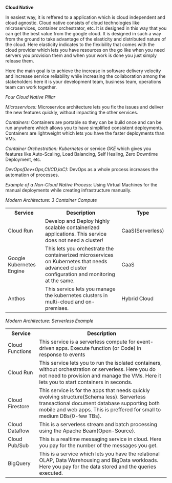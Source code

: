 **Cloud Native**

In easiest way, it is reffered to a application which is cloud independent and cloud agnostic. Cloud native consists of cloud technologies like microservices, container orchestrator, etc. It is designed in this way that you can get the best value from the google cloud. It is designed in such a way from the ground to take advantage of the elasticity and distributed nature of the cloud.
Here elasticity indicates to the flexibility that comes with the cloud provider which lets you have resources on the go like when you need servers you provision them and when your work is done you just simply release them.

Here the main goal is to achieve the increase in software delivery velocity and increase service reliability while increasing the collaboration among the stakeholders here it is your development team, business team, operations team can work together.

*Four Cloud Native Pillar*

*Microservices:* Microservice architecture lets you fix the issues and deliver the new features quickly, without impacting the other services.

*Containers:* Containers are portable so they can be build once and can be run anywhere which allows you to have simplified consistent deployments. Containers are lightweight which lets you have the faster deployments than VMs.

*Container Orchestration:* *Kubernetes* or service *GKE* which gives you features like Auto-Scaling, Load Balancing, Self Healing, Zero Downtime Deployment, etc.

*DevOps(Dev+Ops,CI/CD,IaC):* DevOps as a whole process increases the automation of processes.

*Example of a Non-Cloud Native Process:* Using Virtual Machines for the manual deployments while creating infrastructure manually.

*Modern Architecture: 3 Container Compute*

<table>
<tr>
<th>Service</th>
<th>Description</th>
<th>Type</th>
</tr>
<tr>
<td>Cloud Run</td>
<td>Develop and Deploy highly scalable containerized applications. This service does not need a cluster!</td>
<td>CaaS(Serverless)</td>
</tr>
<tr>
<td>Google Kubernetes Engine</td>
<td>This lets you orchestrate the containerized microservices on Kubernetes that needs advanced cluster configuration and monitoring at the same.</td>
<td>CaaS</td>
</tr>
<tr>
<td>Anthos</td>
<td>This service lets you manage the kubernetes clusters in multi-cloud and on-premises.</td>
<td>Hybrid Cloud</td>
</tr>
</table>

*Modern Architecture: Serverless Example*

<table>
<tr>
<th>Service</th>
<th>Description</th>
</tr>
<tr>
<td>Cloud Functions</td>
<td>This service is a serverless compute for event-driven apps. Execute function (or Code) in response to events</td>
</tr>
<tr>
<td>Cloud Run</td>
<td>This service lets you to run the isolated containers, without orchestration or serverless. Here you do not need to provision and manage the VMs. Here it lets you to start containers in seconds.</td>
</tr>
<tr>
<td>Cloud Firestore</td>
<td>This service is for the apps that needs quickly evolving structure(Schema less). Serverless transactional document database supporting both mobile and web apps. This is preffered for small to medium DBs(0-few TBs).</td>
</tr>
<tr>
<td>Cloud Dataflow</td>
<td>This is a serverless stream and batch processing using the Apache Beam(Open-Source).</td>
</tr>
<tr>
<td>Cloud Pub/Sub</td>
<td>This is a realtime messaging service in cloud. Here you pay for the number of the messages you get.</td>
</tr>
<tr>
<td>BigQuery</td>
<td>This is a service which lets you have the relational OLAP, Data Warehousing and BigData workloads. Here you pay for the data stored and the queries executed.</td>
</tr>
</table>
